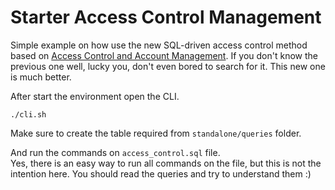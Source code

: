 # Starter Access Control Management

Simple example on how use the new SQL-driven access control method based on [Access Control and Account Management](https://clickhouse.com/docs/en/operations/access-rights/).
If you don't know the previous one well, lucky you, don't even bored to search for it. This new one is much better.

After start the environment open the CLI.
```
./cli.sh
```

Make sure to create the table required from `standalone/queries` folder.

And run the commands on `access_control.sql` file.  
Yes, there is an easy way to run all commands on the file, but this is not the intention here. You should read the queries and try to understand them :)